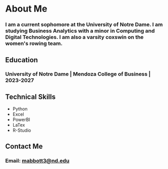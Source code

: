# About Me
### I am a current sophomore at the University of Notre Dame. I am studying Business Analytics with a minor in Computing and Digital Technologies. I am also a varsity coxswin on the women's rowing team.
## Education 
### University of Notre Dame | Mendoza College of Business | 2023-2027
## Technical Skills 
* Python
* Excel 
* PowerBI
* LaTex
* R-Studio
## Contact Me
### Email: mabbott3@nd.edu
